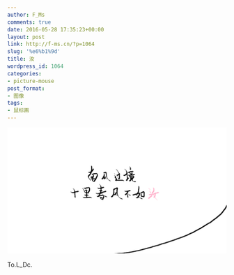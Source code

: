 ```yaml
---
author: F_Ms
comments: true
date: 2016-05-28 17:35:23+00:00
layout: post
link: http://f-ms.cn/?p=1064
slug: '%e6%b1%9d'
title: 汝
wordpress_id: 1064
categories:
- picture-mouse
post_format:
- 图像
tags:
- 鼠标画
---
```


![To.L_Dc-01南风过境，十里春风不如汝_20160525](/img/post/wp/2016/05/To.L_Dc-01南风过境，十里春风不如汝_20160525.png)


To.L_Dc.
